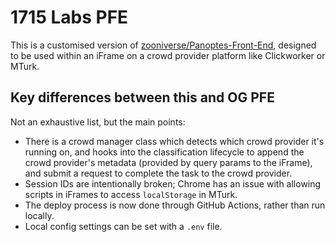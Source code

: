 # 1715 Labs PFE

This is a customised version of [zooniverse/Panoptes-Front-End](https://github.com/zooniverse/Panoptes-Front-End), designed to be used within an iFrame on a crowd provider platform like Clickworker or MTurk.

## Key differences between this and OG PFE

Not an exhaustive list, but the main points:

- There is a crowd manager class which detects which crowd provider it's running on, and hooks into the classification lifecycle to append the crowd provider's metadata (provided by query params to the iFrame), and submit a request to complete the task to the crowd provider.
- Session IDs are intentionally broken; Chrome has an issue with allowing scripts in iFrames to access `localStorage` in MTurk.
- The deploy process is now done through GitHub Actions, rather than run locally.
- Local config settings can be set with a `.env` file.
